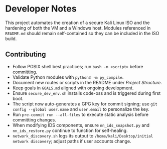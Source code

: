 # Developer Notes

This project automates the creation of a secure Kali Linux ISO and the hardening of both the VM and a Windows host. Modules referenced in `README.md` should remain self-contained so they can be included in the ISO build.

## Contributing

- Follow POSIX shell best practices; run `bash -n <script>` before committing.
- Validate Python modules with `python3 -m py_compile`.
- Document new routes or scripts in the README under *Project Structure*.
- Keep goals in `GOALS.md` aligned with ongoing development.
- Ensure `secure_dev_env.sh` installs code-oss and is triggered during first boot.
- The script now auto-generates a GPG key for commit signing; use `git config --global user.name` and `user.email` to personalize the key.
- Run `pre-commit run --all-files` to execute static analysis before committing changes.
- When modifying IDS components, ensure `nn_ids_snapshot.py` and `nn_ids_restore.py` continue to function for self-healing.
- `network_discovery.sh` logs its output to `/home/kali/Desktop/initial network discovery`; adjust paths if user accounts change.
